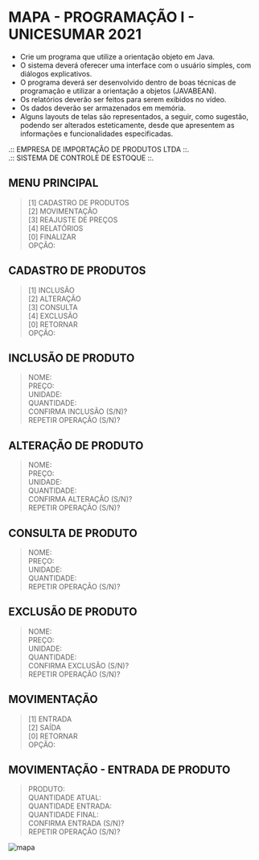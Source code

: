 # MAPA - PROGRAMAÇÃO I - UNICESUMAR 2021

- Crie um programa que utilize a orientação objeto em Java.<br />
- O sistema deverá oferecer uma interface com o usuário simples, com diálogos explicativos.<br />
- O programa deverá ser desenvolvido dentro de boas técnicas de programação e utilizar a orientação a objetos (JAVABEAN).<br />
- Os relatórios deverão ser feitos para serem exibidos no vídeo.<br />
- Os dados deverão ser armazenados em memória.<br />
- Alguns layouts de telas são representados, a seguir, como sugestão, podendo ser alterados esteticamente, desde que apresentem as informações e funcionalidades especificadas.<br />

.:: EMPRESA DE IMPORTAÇÃO DE PRODUTOS LTDA ::. <br />
    .:: SISTEMA DE CONTROLE DE ESTOQUE ::.
## MENU PRINCIPAL
> [1] CADASTRO DE PRODUTOS<br />
> [2] MOVIMENTAÇÃO<br />
> [3] REAJUSTE DE PREÇOS<br />
> [4] RELATÓRIOS<br />
> [0] FINALIZAR<br />
> OPÇÃO: 

## CADASTRO DE PRODUTOS
> [1] INCLUSÃO<br />
> [2] ALTERAÇÃO<br />
> [3] CONSULTA<br />
> [4] EXCLUSÃO<br />
> [0] RETORNAR<br />
> OPÇÃO:<br />

## INCLUSÃO DE PRODUTO
> NOME:<br />
> PREÇO:<br />
> UNIDADE:<br />
> QUANTIDADE:<br />
> CONFIRMA INCLUSÃO (S/N)?<br />
> REPETIR OPERAÇÃO (S/N)?<br />

## ALTERAÇÃO DE PRODUTO
> NOME:<br />
> PREÇO:<br />
> UNIDADE:<br />
> QUANTIDADE:<br />
> CONFIRMA ALTERAÇÃO (S/N)?<br />
> REPETIR OPERAÇÃO (S/N)?<br />

## CONSULTA DE PRODUTO
> NOME:<br />
> PREÇO:<br />
> UNIDADE:<br />
> QUANTIDADE:<br />
> REPETIR OPERAÇÃO (S/N)?<br />

## EXCLUSÃO DE PRODUTO
> NOME:<br />
> PREÇO:<br />
> UNIDADE:<br />
> QUANTIDADE:<br />
> CONFIRMA EXCLUSÃO (S/N)?<br />
> REPETIR OPERAÇÃO (S/N)?<br />

## MOVIMENTAÇÃO
> [1] ENTRADA<br />
> [2] SAÍDA<br />
> [0] RETORNAR<br />
> OPÇÃO:<br />

## MOVIMENTAÇÃO - ENTRADA DE PRODUTO
> PRODUTO:<br />
> QUANTIDADE ATUAL:<br />
> QUANTIDADE ENTRADA:<br />
> QUANTIDADE FINAL:<br />
> CONFIRMA ENTRADA (S/N)?<br />
> REPETIR OPERAÇÃO (S/N)?<br />

![mapa](https://user-images.githubusercontent.com/88719652/130635220-7c0de065-5266-4beb-b4ba-7a3d5570b461.png)
